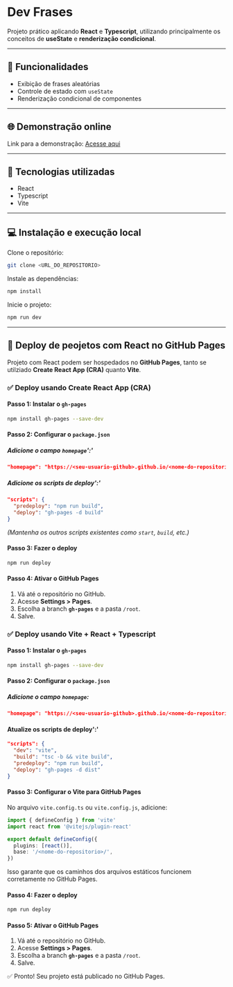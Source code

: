 # Dev Frases

Projeto prático aplicando **React** e **Typescript**, utilizando principalmente os conceitos de **useState** e **renderização condicional**.

---

## 📌 Funcionalidades

- Exibição de frases aleatórias
- Controle de estado com `useState`
- Renderização condicional de componentes

---

## 🌐 Demonstração online

Link para a demonstração: [Acesse aqui](https://adrianojrvidal.github.io/DevFrases/)

---

## 🚀 Tecnologias utilizadas

- React
- Typescript
- Vite 

---

## 💻 Instalação e execução local

Clone o repositório:

```bash
git clone <URL_DO_REPOSITORIO>
```

Instale as dependências:

```bash
npm install
```

Inicie o projeto:

```bash
npm run dev
```

---

## 🚀 Deploy de peojetos com React no GitHub Pages

Projeto com React podem ser hospedados no **GitHub Pages**, tanto se utilziado **Create React App (CRA)** quanto **Vite**.

### ✅ Deploy usando Create React App (CRA)

#### Passo 1: Instalar o `gh-pages`

```bash
npm install gh-pages --save-dev
```

#### Passo 2: Configurar o `package.json`

##### Adicione o campo `homepage`':'

```json
"homepage": "https://<seu-usuario-github>.github.io/<nome-do-repositorio>"
```

##### Adicione os scripts de deploy':'

```json
"scripts": {
  "predeploy": "npm run build",
  "deploy": "gh-pages -d build"
}
```

*(Mantenha os outros scripts existentes como `start`, `build`, etc.)*

#### Passo 3: Fazer o deploy

```bash
npm run deploy
```

#### Passo 4: Ativar o GitHub Pages

1. Vá até o repositório no GitHub.
2. Acesse **Settings > Pages**.
3. Escolha a branch **`gh-pages`** e a pasta `/root`.
4. Salve.

### ✅ Deploy usando Vite + React + Typescript

#### Passo 1: Instalar o `gh-pages`

```bash
npm install gh-pages --save-dev
```

#### Passo 2: Configurar o `package.json`

##### Adicione o campo `homepage`:

```json
"homepage": "https://<seu-usuario-github>.github.io/<nome-do-repositorio>"
```

#### Atualize os scripts de deploy':'

```json
"scripts": {
  "dev": "vite",
  "build": "tsc -b && vite build",
  "predeploy": "npm run build",
  "deploy": "gh-pages -d dist"
}
```

#### Passo 3: Configurar o Vite para GitHub Pages

No arquivo `vite.config.ts` ou `vite.config.js`, adicione:

```ts
import { defineConfig } from 'vite'
import react from '@vitejs/plugin-react'

export default defineConfig({
  plugins: [react()],
  base: '/<nome-do-repositorio>/',
})
```

Isso garante que os caminhos dos arquivos estáticos funcionem corretamente no GitHub Pages.

#### Passo 4: Fazer o deploy

```bash
npm run deploy
```

#### Passo 5: Ativar o GitHub Pages

1. Vá até o repositório no GitHub.
2. Acesse **Settings > Pages**.
3. Escolha a branch **`gh-pages`** e a pasta `/root`.
4. Salve.

✅ Pronto! Seu projeto está publicado no GitHub Pages.
